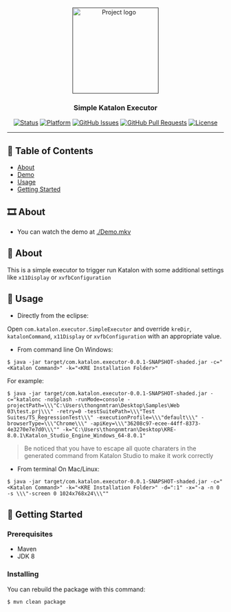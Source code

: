 <p align="center">
  <a href="" rel="noopener">
 <img width=200px height=200px src="https://avatars.githubusercontent.com/u/28861843?s=200&v=4" alt="Project logo"></a>
</p>

<h3 align="center">Simple Katalon Executor</h3>

<div align="center">

[![Status](https://img.shields.io/badge/status-active-success.svg)]()
[![Platform](https://img.shields.io/badge/platform-reddit-orange.svg)](https://www.reddit.com/user/Wordbook_Bot)
[![GitHub Issues](https://img.shields.io/github/issues/kylelobo/The-Documentation-Compendium.svg)](https://github.com/thongnmtran/simple-katalon-executor/issues)
[![GitHub Pull Requests](https://img.shields.io/github/issues-pr/kylelobo/The-Documentation-Compendium.svg)](https://github.com/thongnmtran/simple-katalon-executor/pulls)
[![License](https://img.shields.io/badge/license-MIT-blue.svg)](/LICENSE)

</div>

---

## 📝 Table of Contents

- [About](#about)
- [Demo](#demo)
- [Usage](#usage)
- [Getting Started](#getting_started)

## 🎞 About <a name = "demo"></a>
- You can watch the demo at [./Demo.mkv](/Demo.mkv)

## 🧐 About <a name = "about"></a>

This is a simple executor to trigger run Katalon with some additional settings like `x11Display` or `xvfbConfiguration`


## 🎈 Usage <a name = "usage"></a>

- Directly from the eclipse:

Open `com.katalon.executor.SimpleExecutor` and override `kreDir`, `katalonCommand`, `x11Display` or `xvfbConfiguration` with an appropriate value.


- From command line On Windows:

```shell
$ java -jar target/com.katalon.executor-0.0.1-SNAPSHOT-shaded.jar -c="<Katalon Command>" -k="<KRE Installation Folder>"
```

For example:

```shell
$ java -jar target/com.katalon.executor-0.0.1-SNAPSHOT-shaded.jar -c="katalonc -noSplash -runMode=console -projectPath=\\\"C:\Users\thongnmtran\Desktop\Samples\Web 03\test.prj\\\" -retry=0 -testSuitePath=\\\"Test Suites/TS_RegressionTest\\\" -executionProfile=\\\"default\\\" -browserType=\\\"Chrome\\\" -apiKey=\\\"36208c97-ecee-44ff-8373-4e3270e7e7d0\\\"" -k="C:\Users\thongnmtran\Desktop\KRE-8.0.1\Katalon_Studio_Engine_Windows_64-8.0.1"
```
> Be noticed that you have to escape all quote charaters in the generated command from Katalon Studio to make it work correctly

- From terminal On Mac/Linux:

```shell
$ java -jar target/com.katalon.executor-0.0.1-SNAPSHOT-shaded.jar -c="<Katalon Command>" -k="<KRE Installation Folder>" -d=":1" -x="-a -n 0 -s \\\"-screen 0 1024x768x24\\\""
```


## 🏁 Getting Started <a name = "getting_started"></a>

### Prerequisites

- Maven
- JDK 8

### Installing

You can rebuild the package with this command:

```shell
$ mvn clean package
```

